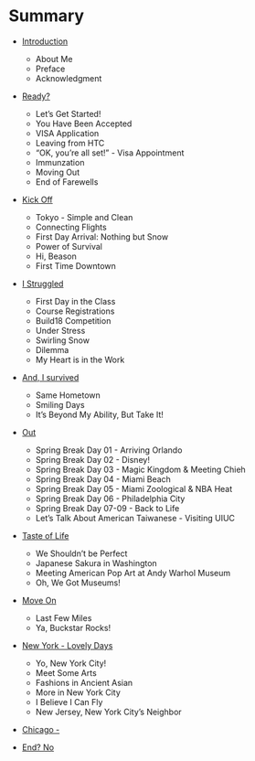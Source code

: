 # Summary

* [Introduction](README.md)
    * About Me
    * Preface
    * Acknowledgment
* [Ready?](prepare.md)
    * Let’s Get Started!
    * You Have Been Accepted
    * VISA Application
    * Leaving from HTC
    * “OK, you’re all set!” - Visa Appointment
    * Immunzation
    * Moving Out
    * End of Farewells
* [Kick Off]()
    * Tokyo - Simple and Clean
    * Connecting Flights
    * First Day Arrival: Nothing but Snow
    * Power of Survival
    * Hi, Beason
    * First Time Downtown

* [I Struggled]()
    * First Day in the Class
    * Course Registrations
    * Build18 Competition
    * Under Stress
    * Swirling Snow
    * Dilemma
    * My Heart is in the Work
* [And, I survived]()
    * Same Hometown
    * Smiling Days
    * It’s Beyond My Ability, But Take It!
* [Out]()
    * Spring Break Day 01 - Arriving Orlando
    * Spring Break Day 02 - Disney!
    * Spring Break Day 03 - Magic Kingdom &amp; Meeting Chieh
    * Spring Break Day 04 - Miami Beach
    * Spring Break Day 05 - Miami Zoological &amp; NBA Heat
    * Spring Break Day 06 - Philadelphia City
    * Spring Break Day 07-09 - Back to Life
    * Let’s Talk About American Taiwanese - Visiting UIUC
* [Taste of Life]()
    * We Shouldn’t be Perfect
    * Japanese Sakura in Washington
    * Meeting American Pop Art at Andy Warhol Museum
    * Oh, We Got Museums!
* [Move On]()
    * Last Few Miles
    * Ya, Buckstar Rocks!
* [New York - Lovely Days]()
    * Yo, New York City!
    * Meet Some Arts
    * Fashions in Ancient Asian
    * More in New York City
    * I Believe I Can Fly
    * New Jersey, New York City’s Neighbor
* [Chicago - ]()
* [End? No]()
